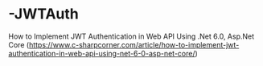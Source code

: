 # -JWTAuth
How to Implement JWT Authentication in Web API Using .Net 6.0, Asp.Net Core (https://www.c-sharpcorner.com/article/how-to-implement-jwt-authentication-in-web-api-using-net-6-0-asp-net-core/)
